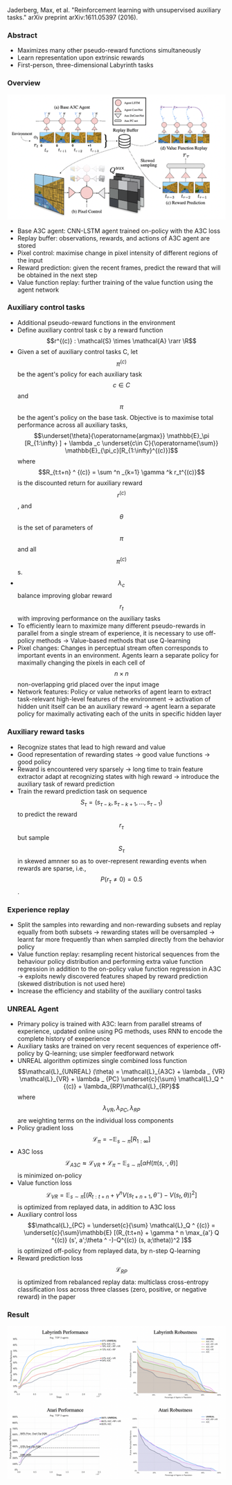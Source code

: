Jaderberg, Max, et al. "Reinforcement learning with unsupervised auxiliary tasks." arXiv preprint arXiv:1611.05397 (2016).

### Abstract

- Maximizes many other pseudo-reward functions simultaneously
- Learn representation upon extrinsic rewards
- First-person, three-dimensional Labyrinth tasks

### Overview

![image title](https://github.com/RL-Study-On/contrast/blob/master/assets/09-05-review-minji/1.png?raw=true)
- Base A3C agent: CNN-LSTM agent trained on-policy with the A3C loss
- Replay buffer: observations, rewards, and actions of A3C agent are stored
- Pixel control: maximise change in pixel intensity of different regions of the input
- Reward prediction: given the recent frames, predict the reward that will be obtained in the next step
- Value function replay: further training of the value function using the agent network

### Auxiliary control tasks

- Additional pseudo-reward functions in the environment
- Define auxiliary control task c by a reward function $$r^{(c)} : \mathcal{S} \times \mathcal{A} \rarr \R$$
- Given a set of auxiliary control tasks C, let $$\pi ^ {(c)}$$ be the agent's policy for each auxiliary task $$c \in C$$ and $$\pi$$ be the agent's policy on the base task. Objective is to maximise total performance across all auxiliary tasks,  $$\underset{\theta}{\operatorname{argmax}} \mathbb{E}_\pi [R_{1:\infty} ] + \lambda _c \underset{c\in C}{\operatorname{\sum}} \mathbb{E}_{\pi_c}[R_{1:\infty}^{(c)}]$$ where $$R_{t:t+n} ^ {(c)} = \sum ^n _{k=1} \gamma ^k r_t^{(c)}$$  is the discounted return for auxiliary reward $$r^{(c)}$$, and $$\theta$$ is the set of parameters of $$\pi$$ and all $$\pi ^ {(c)}$$s.
- $$\lambda _c$$ balance improving globar reward $$r_t$$ with improving performance on the auxiliary tasks
- To efficiently learn to maximize many different pseudo-rewards in parallel from a single stream of experience, it is necessary to use off-policy methods → Value-based methods that use Q-learning
- Pixel changes: Changes in perceptual stream often corresponds to important events in an environment. Agents learn a separate policy for maximally changing the pixels in each cell of $$n \times n$$ non-overlapping grid placed over the input image
- Network features: Policy or value networks of agent learn to extract task-relevant high-level features of the environment → activation of hidden unit itself can be an auxiliary reward → agent learn a separate policy for maximally activating each of the units in specific hidden layer

### Auxiliary reward tasks

- Recognize states that lead to high reward and value
- Good representation of rewarding states → good value functions → good policy
- Reward is encountered very sparsely → long time to train feature extractor adapt at recognizing states with high reward → introduce the auxiliary task of reward prediction
- Train the reward prediction task on sequence $$S_\tau = (s_{\tau -k} , s_{\tau-k+1}, ..., s_{\tau-1})$$ to predict the reward $$r_\tau$$ but sample $$S_\tau$$ in skewed amnner so as to over-represent rewarding events when rewards are sparse, i.e., $$P(r_\tau \neq 0) =0.5$$.

### Experience replay

- Split the samples into rewarding and non-rewarding subsets and replay equally from both subsets → rewarding states will be oversampled → learnt far more frequently than when sampled directly from the behavior policy
- Value function replay:  resampling recent historical sequences from the behaviour policy distribution and performing extra value function regression in addition to the on-policy value function regression in A3C → exploits newly discovered features shaped by reward prediction (skewed distribution is not used here)
- Increase the efficiency and stability of the auxiliary control tasks

### UNREAL Agent

- Primary policy is trained with A3C: learn from parallel streams of experience, updated online using PG methods, uses RNN to encode the complete history of exeperience
- Auxiliary tasks are trained on very recent sequences of experience off-policy by Q-learning; use simpler feedforward network
- UNREAL algorithm optimizes single combined loss function $$\mathcal{L}_{UNREAL} (\theta) = \mathcal{L}_{A3C} + \lambda _ {VR} \mathcal{L}_{VR} + \lambda _ {PC} \underset{c}{\sum} \mathcal{L}_Q ^ {(c)} + \lambda_{RP}\mathcal{L}_{RP}$$ where $$\lambda_{VR}, \lambda_{PC}, \lambda_{RP}$$ are weighting terms on the individual loss components
- Policy gradient loss $$\mathcal{L}_\pi = - \mathbb{E}_{s \sim \pi} [R_{1:\infty}]$$
- A3C loss $$\mathcal{L}_{A3C} \approx \mathcal{L}_{VR}+\mathcal{L}_\pi -\mathbb{E}_{s\sim \pi} [\alpha H(\pi (s,\cdot,\theta)]$$ is minimized on-policy
- Value function loss $$\mathcal{L}_{VR} = \mathbb{E}_{s \sim \pi} [(R_{t:t+n} + \gamma ^ n V(s_{t+n+1}, \theta ^ -) -V(s_t, \theta))^2 ]$$ is optimized from replayed data, in addition to A3C loss
- Auxiliary control loss $$\mathcal{L}_{PC} = \underset{c}{\sum} \mathcal{L}_Q ^ {(c)} = \underset{c}{\sum}\mathbb{E} [(R_{t:t+n} + \gamma ^ n \max_{a'}  Q ^{(c)} (s', a';\theta ^ -)-Q^{(c)} (s, a;\theta))^2 ]$$ is optimized off-policy from replayed data, by n-step Q-learning
- Reward prediction loss $$\mathcal{L}_{RP}$$ is optimized from rebalanced replay data: multiclass cross-entropy classification loss across three classes (zero, positive, or negative reward) in the paper

### Result

![image title](https://github.com/RL-Study-On/contrast/blob/master/assets/09-05-review-minji/2.png?raw=true)
